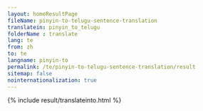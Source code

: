 ```yaml
---
layout: homeResultPage
fileName: pinyin-to-telugu-sentence-translation
translatein: pinyin_to_telugu
folderName : translate
lang: te
from: zh
to: te
langname: pinyin-to
permalink: /te/pinyin-to-telugu-sentence-translation/result
sitemap: false
nointernationalization: true
---
```

{% include result/translateinto.html %}

<script src="/js/result/translation.js" data-foldername="{{page.folderName}}" data-lang="{{page.lang}}"></script>
